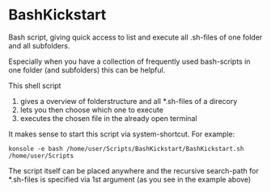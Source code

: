 # BashKickstart
Bash script, giving quick access to list and execute all .sh-files of one folder and all subfolders.

Especially when you have a collection of frequently used bash-scripts in one folder (and subfolders) this can be helpful.

This shell script
1. gives a overview of folderstructure and all *.sh-files of a direcory
2. lets you then choose which one to execute
3. executes the chosen file in the already open terminal

It makes sense to start this script via system-shortcut.
For example:
```
konsole -e bash /home/user/Scripts/BashKickstart/BashKickstart.sh /home/user/Scripts
```
The script itself can be placed anywhere and the recursive search-path for *.sh-files is specified via 1st argument (as you see in the example above)
